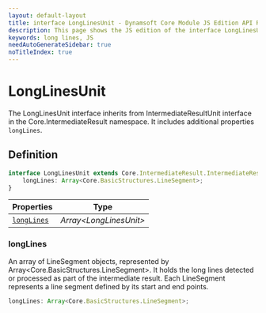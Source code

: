 ```yaml
---
layout: default-layout
title: interface LongLinesUnit - Dynamsoft Core Module JS Edition API Reference
description: This page shows the JS edition of the interface LongLinesUnit in Dynamsoft Core Module.
keywords: long lines, JS
needAutoGenerateSidebar: true
noTitleIndex: true
---
```


# LongLinesUnit

The LongLinesUnit interface inherits from IntermediateResultUnit interface in the Core.IntermediateResult namespace. It includes additional properties `longLines`.

## Definition

```ts
interface LongLinesUnit extends Core.IntermediateResult.IntermediateResultUnit {
    longLines: Array<Core.BasicStructures.LineSegment>;
}
```

| Properties               | Type |
|----------------------|-------------|
| [`longLines`](#longlines) | *Array\<LongLinesUnit>* |

### longLines

An array of LineSegment objects, represented by Array<Core.BasicStructures.LineSegment>. It holds the long lines detected or processed as part of the intermediate result. Each LineSegment represents a line segment defined by its start and end points.

```ts
longLines: Array<Core.BasicStructures.LineSegment>;
```